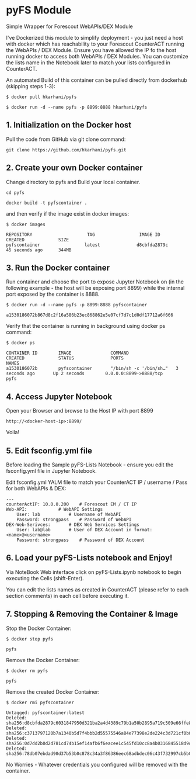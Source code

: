 # pyFS Module 
Simple Wrapper for Forescout WebAPIs/DEX Module 

I've Dockerized this module to simplify deployment - you just need a host with docker which has reachability to your Forescout CounterACT running the WebAPIs / DEX Module. Ensure you have allowed the IP fo the host running  docker to access both WebAPIs / DEX Modules. You can customize the lists name in the Notebook later to match your lists configured in CounterACT. 

An automated Build of this container can be pulled directly from dockerhub (skipping steps 1-3): 

```
$ docker pull hkarhani/pyfs 

$ docker run -d --name pyfs -p 8899:8888 hkarhani/pyfs
```

## 1. Initialization on the Docker host 

 Pull the code from GitHub via git clone command:
 
```
git clone https://github.com/hkarhani/pyfs.git

```

## 2. Create your own Docker container 

Change directory to pyfs and Build your local container. 

```
cd pyfs 

docker build -t pyfscontainer .
```

and then verify if the image exist in docker images: 

```
$ docker images

REPOSITORY                     TAG                 IMAGE ID            CREATED             SIZE
pyfscontainer                 latest              d8cbfda2879c        45 seconds ago      344MB
```

## 3. Run the Docker container

Run container and choose the port to expose Jupyter Notebook on (in the following example - the host will be exposing port 8899) while the internal port exposed by the container is 8888. 

```
$ docker run -d --name pyfs -p 8899:8888 pyfscontainer 

a1530186072b867d8c2f16a586b23ec868862e5e07cf7d7c1d0df17712a6f666
```

Verify that the container is running in background using docker ps command: 

```
$ docker ps 

CONTAINER ID        IMAGE               COMMAND                  CREATED             STATUS              PORTS                               NAMES
a1530186072b        pyfscontainer       "/bin/sh -c '/bin/sh…"   3 seconds ago       Up 2 seconds        0.0.0.0:8899->8888/tcp              pyfs
```

## 4. Access Jupyter Notebook 

Open your Browser and browse to the Host IP with port 8899 

```
http://<docker-host-ip>:8899/
```

Voila! 

## 5. Edit fsconfig.yml file 

Before loading the Sample pyFS-Lists Notebook - ensure you edit the fsconfig.yml file in Jupyter Notebook.

Edit fsconfig.yml YALM file to match your CounterACT IP / username / Pass for both WebAPIs & DEX: 

```
---
counterActIP: 10.0.0.200 	# Forescout EM / CT IP
Web-API:			# WebAPI Settings 
    User: lab 			# Username of WebAPI 
    Password: strongpass 	# Password of WebAPI 
DEX-Web-Serivces: 		# DEX Web Services Settings 
    User: lab@lab 		# User of DEX Account in format: <name>@<username> 
    Password: strongpass 	# Password of DEX Account 
```

## 6. Load your pyFS-Lists notebook and Enjoy!

 Via NoteBook Web interface click on pyFS-Lists.ipynb notebook to begin executing the Cells (shift-Enter).
 
 You can edit the lists names as created in CounterACT (please refer to each section comments) in each cell before executing it. 


## 7. Stopping & Removing the Container & Image 

Stop the Docker Container: 

```
$ docker stop pyfs

pyfs
```

Remove the Docker Container: 

```
$ docker rm pyfs 

pyfs
```

Remove the created Docker Container: 

```
$ docker rmi pyfscontainer 

Untagged: pyfscontainer:latest
Deleted: sha256:d8cbfda2879c6031847950d321ba2a4d4389c79b1a50b2895a719c509e66ffe8
Deleted: sha256:c3713797120b7a1340b5d7f4bbb2d55575546a84e77398e2de224c3d721cf0b0
Deleted: sha256:0d7dd2b0d2d781cd74b15ef14afb6f6eacee1c545fd10cc8a4b0316845518d9d
Deleted: sha256:78db07ebdad90d37b53b0c878c34a3f86386eec68adbdec06c43f732997cb5b0
```

No Worries - Whatever credentials you configured will be removed with the container. 
